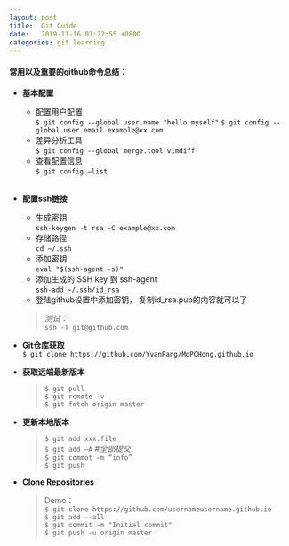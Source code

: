 ```yaml
---
layout: post
title:  Git Guide
date:   2019-11-16 01:22:55 +0800
categories: git learning
---
```


#### 常用以及重要的github命令总结：   

* **基本配置**
   + 配置用户配置  
   `$ git config --global user.name "hello myself"`
   `$ git config --global user.email example@xx.com`
   + 差异分析工具  
   `$ git config --global merge.tool vimdiff`
   + 查看配置信息  
   `$ git config –list`
<br></br>
* **配置ssh链接**

   + 生成密钥  
   `ssh-keygen -t rsa -C example@xx.com`
   + 存储路径  
   `cd ~/.ssh`
   + 添加密钥  
   `eval "$(ssh-agent -s)"`
   + 添加生成的 SSH key 到 ssh-agent  
   `ssh-add ~/.ssh/id_rsa`
   + 登陆github设置中添加密钥， 复制id_rsa.pub的内容就可以了  
	>*测试：*  
   `ssh -T git@github.com`

* **Git仓库获取**  
	`$ git clone https://github.com/YvanPang/MoPCHong.github.io`

* **获取远端最新版本**
	>`$ git pull`  
	`$ git remote -v`  
	`$ git fetch origin master`

* **更新本地版本**
   	>`$ git add xxx.file`  
   `$ git add –A`    *#全部提交*  
   `$ git commot –m “info”`  
   `$ git push` </br>

* **Clone Repositories**
	>Demo：  
`$ git clone https://github.com/usernameusername.github.io`  
 `$ git add --all`  
 `$ git commit -m "Initial commit"`    
 `$ git push -u origin master`  

